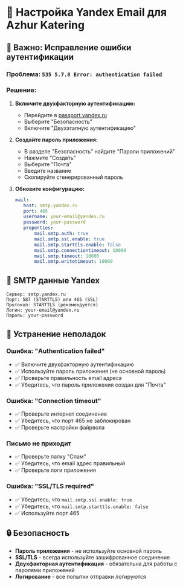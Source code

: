 # 📧 Настройка Yandex Email для Azhur Katering

## 🚨 Важно: Исправление ошибки аутентификации

### **Проблема:** `535 5.7.8 Error: authentication failed`

### **Решение:**

1. **Включите двухфакторную аутентификацию:**
   - Перейдите в [passport.yandex.ru](https://passport.yandex.ru)
   - Выберите "Безопасность"
   - Включите "Двухэтапную аутентификацию"

2. **Создайте пароль приложения:**
   - В разделе "Безопасность" найдите "Пароли приложений"
   - Нажмите "Создать"
   - Выберите "Почта"
   - Введите название
   - Скопируйте сгенерированный пароль

3. **Обновите конфигурацию:**
   ```yaml
   mail:
      host: smtp.yandex.ru
      port: 465
      username: your-email@yandex.ru
      password: your-password
      properties:
          mail.smtp.auth: true
          mail.smtp.ssl.enable: true
          mail.smtp.starttls.enable: false
          mail.smtp.connectiontimeout: 10000
          mail.smtp.timeout: 10000
          mail.smtp.writetimeout: 10000
   ```

## 📧 SMTP данные Yandex

```
Сервер: smtp.yandex.ru
Порт: 587 (STARTTLS) или 465 (SSL)
Протокол: STARTTLS (рекомендуется)
Логин: your-email@yandex.ru
Пароль: your-password
```

## 🚨 Устранение неполадок

### **Ошибка: "Authentication failed"**
- ✅ Включите двухфакторную аутентификацию
- ✅ Используйте пароль приложения (не основной пароль)
- ✅ Проверьте правильность email адреса
- ✅ Убедитесь, что пароль приложения создан для "Почта"

### **Ошибка: "Connection timeout"**
- ✅ Проверьте интернет соединение
- ✅ Убедитесь, что порт 465 не заблокирован
- ✅ Проверьте настройки файрвола

### **Письмо не приходит**
- ✅ Проверьте папку "Спам"
- ✅ Убедитесь, что email адрес правильный
- ✅ Проверьте логи приложения

### **Ошибка: "SSL/TLS required"**
- ✅ Убедитесь, что `mail.smtp.ssl.enable: true`
- ✅ Убедитесь, что `mail.smtp.starttls.enable: false`
- ✅ Используйте порт 465

## 🔒 Безопасность

- **Пароль приложения** - не используйте основной пароль
- **SSL/TLS** - всегда используйте зашифрованное соединение
- **Двухфакторная аутентификация** - обязательна для работы с паролями приложений
- **Логирование** - все попытки отправки логируются